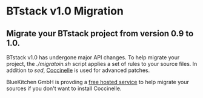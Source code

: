 # BTstack v1.0 Migration

## Migrate your BTstack project from version 0.9 to 1.0.

BTstack v1.0 has undergone major API changes. To help migrate your project, the *./migratoin.sh* script applies a set of rules to your source files. In addition to *sed*, [Coccinelle](http://coccinelle.lip6.fr/) is used for advanced patches.

BlueKitchen GmbH is provding a [free hosted service](http://buildbot.bluekitchen-gmbh.com/migration) to help migrate your sources if you don't want to install Coccinelle.
